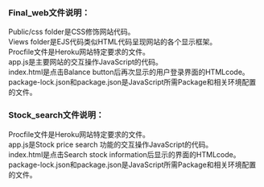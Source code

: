 
### Final_web文件说明：<br>
Public/css folder是CSS修饰网站代码。<br>
Views folder是EJS代码类似HTML代码呈现网站的各个显示框架。<br>
Procfile文件是Heroku网站特定要求的文件。<br>
app.js是主要网站的交互操作JavaScript的代码。<br>
index.html是点击Balance button后再次显示的用户登录界面的HTMLcode。<br>
package-lock.json和package.json是JavaScript所需Package和相关环境配置的文件。<br>

### Stock_search文件说明：<br>
Procfile文件是Heroku网站特定要求的文件。<br>
app.js是Stock price search 功能的交互操作JavaScript的代码。<br>
index.html是点击Search stock information后显示的界面的HTMLcode。<br>
package-lock.json和package.json是JavaScript所需Package和相关环境配置的文件。<br>
